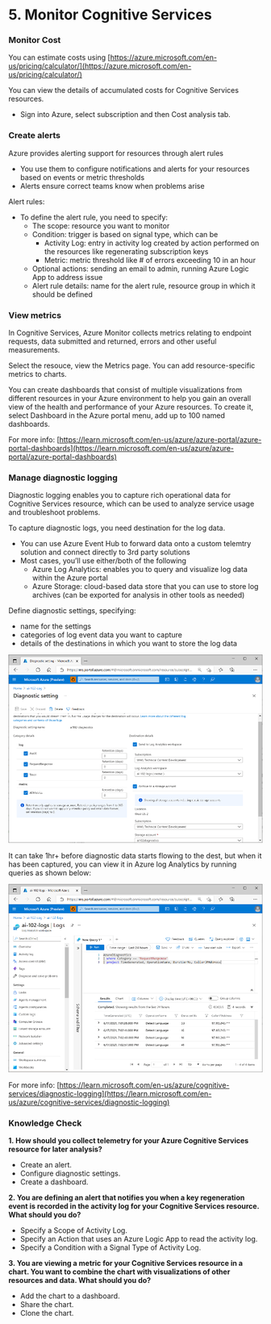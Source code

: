 # 5. Monitor Cognitive Services

### Monitor Cost

You can estimate costs using [https://azure.microsoft.com/en-us/pricing/calculator/](https://azure.microsoft.com/en-us/pricing/calculator/) 

You can view the details of accumulated costs for Cognitive Services resources.

- Sign into Azure, select subscription and then Cost analysis tab.

### Create alerts

Azure provides alerting support for resources through alert rules

- You use them to configure notifications and alerts for your resources based on events or metric thresholds
- Alerts ensure correct teams know when problems arise

Alert rules: 

- To define the alert rule, you need to specify:
    - The scope: resource you want to monitor
    - Condition: trigger is based on signal type, which can be
        - Activity Log: entry in activity log created by action performed on the resources like regenerating subscription keys
        - Metric: metric threshold like # of errors exceeding 10 in an hour
    - Optional actions: sending an email to admin, running Azure Logic App to address issue
    - Alert rule details: name for the alert rule, resource group in which it should be defined

### View metrics

In Cognitive Services, Azure Monitor collects metrics relating to endpoint requests, data submitted and returned, errors and other useful measurements. 

Select the resouce, view the Metrics page. You can add resource-specific metrics to charts. 

You can create dashboards that consist of multiple visualizations from different resources in your Azure environment to help you gain an overall view of the health and performance of your Azure resources. To create it, select Dashboard in the Azure portal menu, add up to 100 named dashboards. 

For more info: [https://learn.microsoft.com/en-us/azure/azure-portal/azure-portal-dashboards](https://learn.microsoft.com/en-us/azure/azure-portal/azure-portal-dashboards)

### Manage diagnostic logging

Diagnostic logging enables you to capture rich operational data for Cognitive Services resource, which can be used to analyze service usage and troubleshoot problems. 

To capture diagnostic logs, you need destination for the log data. 

- You can use Azure Event Hub to forward data onto a custom telemtry solution and connect directly to 3rd party solutions
- Most cases, you’ll use either/both of the following
    - Azure Log Analytics: enables you to query and visualize log data within the Azure portal
    - Azure Storage: cloud-based data store that you can use to store log archives (can be exported for analysis in other tools as needed)

Define diagnostic settings, specifying:

- name for the settings
- categories of log event data you want to capture
- details of the destinations in which you want to store the log data

![Module-5.1](images/module-5.1.png)

It can take 1hr+ before diagnostic data starts flowing to the dest, but when it has been captured, you can view it in Azure log Analytics by running queries as shown below:

![Module-5.2](images/module-5.2.png)

For more info: [https://learn.microsoft.com/en-us/azure/cognitive-services/diagnostic-logging](https://learn.microsoft.com/en-us/azure/cognitive-services/diagnostic-logging)

### Knowledge Check

**1. How should you collect telemetry for your Azure Cognitive Services resource for later analysis?**

- Create an alert.
- Configure diagnostic settings.
- Create a dashboard.

**2. You are defining an alert that notifies you when a key regeneration event is recorded in the activity log for your Cognitive Services resource. What should you do?**

- Specify a Scope of Activity Log.
- Specify an Action that uses an Azure Logic App to read the activity log.
- Specify a Condition with a Signal Type of Activity Log.

**3. You are viewing a metric for your Cognitive Services resource in a chart. You want to combine the chart with visualizations of other resources and data. What should you do?**

- Add the chart to a dashboard.
- Share the chart.
- Clone the chart.